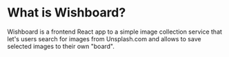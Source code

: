# What is Wishboard?

Wishboard is a frontend React app to a simple image collection service that let's users search for images from Unsplash.com and allows to save selected images to their own "board".

